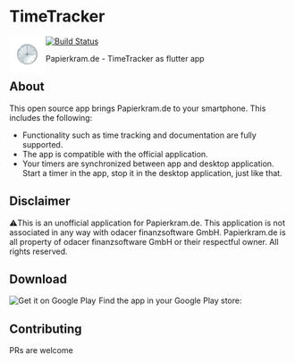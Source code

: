 # TimeTracker

<img src="assets/images/icon_android.png" width="65" align="left">

[![Build Status](https://travis-ci.com/SimonIT/timetracker.svg?branch=master)](https://travis-ci.com/SimonIT/timetracker)

Papierkram.de - TimeTracker as flutter app

## About

This open source app brings Papierkram.de to your smartphone. This includes the following:
* Functionality such as time tracking and documentation are fully supported.
* The app is compatible with the official application.
* Your timers are synchronized between app and desktop application. Start a timer in the app, stop it in the desktop application, just like that.

## Disclaimer

⚠️This is an unofficial application for Papierkram.de. This application is not associated in any way with odacer finanzsoftware GmbH. Papierkram.de is all property of odacer finanzsoftware GmbH or their respectful owner. All rights reserved.

## Download

Find the app in your Google Play store:
<a href='https://play.google.com/store/apps/details?id=com.papierkram.timetracker&pcampaignid=MKT-Other-global-all-co-prtnr-py-PartBadge-Mar2515-1'><img alt='Get it on Google Play' src='https://play.google.com/intl/en_us/badges/images/generic/en_badge_web_generic.png' width="160px" align="left"/></a>

## Contributing

PRs are welcome

